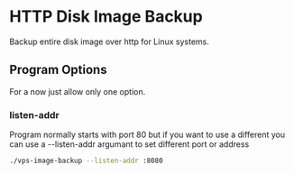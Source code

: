 # HTTP Disk Image Backup
Backup entire disk image over http for Linux systems.


## Program Options
For a now just allow only one option.

### listen-addr

Program normally starts with port 80 but if you want to use a different you can
use a --listen-addr argumant to set different port or address

```bash
./vps-image-backup --listen-addr :8080
```
